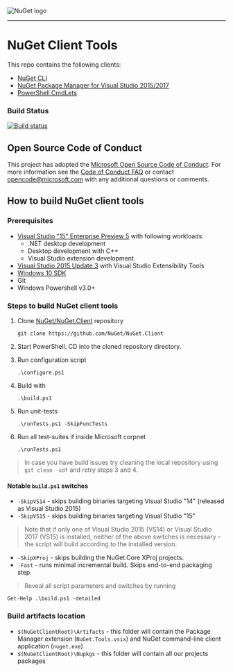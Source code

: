 ﻿![NuGet logo](https://raw.githubusercontent.com/NuGet/Home/master/resources/nuget.png)

-----

# NuGet Client Tools

This repo contains the following clients:
  * [NuGet CLI](https://docs.nuget.org/ndocs/tools/nuget.exe-cli-reference)
  * [NuGet Package Manager for Visual Studio 2015/2017](https://docs.nuget.org/ndocs/tools/package-manager-ui)
  * [PowerShell CmdLets](https://docs.nuget.org/ndocs/tools/powershell-reference)

### Build Status

[![Build status](https://ci.appveyor.com/api/projects/status/1encuvwjo6k2sq68?svg=true)](https://ci.appveyor.com/project/NuGetTeam/nuget-client)

## Open Source Code of Conduct

This project has adopted the [Microsoft Open Source Code of Conduct](https://opensource.microsoft.com/codeofconduct/). For more information see the [Code of Conduct FAQ](https://opensource.microsoft.com/codeofconduct/faq/) or contact [opencode@microsoft.com](mailto:opencode@microsoft.com) with any additional questions or comments.

## How to build NuGet client tools

### Prerequisites
- [Visual Studio "15" Enterprise Preview 5](https://aka.ms/vs/15/preview/vs_enterprise)
  with following workloads:
    - .NET desktop development
    - Desktop development with C++
    - Visual Studio extension development.
- [Visual Studio 2015 Update 3](https://go.microsoft.com/fwlink/?LinkId=691129)
  with Visual Studio Extensibility Tools
- [Windows 10 SDK](https://dev.windows.com/en-US/downloads/windows-10-sdk)
- Git
- Windows Powershell v3.0+

### Steps to build NuGet client tools

1. Clone [NuGet/NuGet.Client](https://github.com/nuget/nuget.client) repository

    `git clone https://github.com/NuGet/NuGet.Client`

2. Start PowerShell. CD into the cloned repository directory.
3. Run configuration script

    `.\configure.ps1`

4. Build with

    `.\build.ps1`

5. Run unit-tests

    `.\runTests.ps1 -SkipFuncTests`

6. Run all test-suites if inside Microsoft corpnet

    `.\runTests.ps1`



> In case you have build issues try cleaning the local repository using `git clean -xdf` and retry steps 3 and 4.

#### Notable `build.ps1` switches
- `-SkipVS14` - skips building binaries targeting Visual Studio "14" (released as Visual Studio 2015)
- `-SkipVS15` - skips building binaries targeting Visual Studio "15"

> Note that if only one of Visual Studio 2015 (VS14) or Visual Studio 2017 (VS15) is installed, neither of the above switches is necessary - the script will build according to the installed version.

- `-SkipXProj` - skips building the NuGet.Core XProj projects.
- `-Fast` - runs minimal incremental build. Skips end-to-end packaging step.

> Reveal all script parameters and switches by running
  ```posh
  Get-Help .\build.ps1 -detailed
  ```

### Build artifacts location
- `$(NuGetClientRoot)\Artifacts` - this folder will contain the Package Manager extension (`NuGet.Tools.vsix`) and NuGet command-line client application (`nuget.exe`)
- `$(NuGetClientRoot)\Nupkgs` - this folder will contain all our projects packages